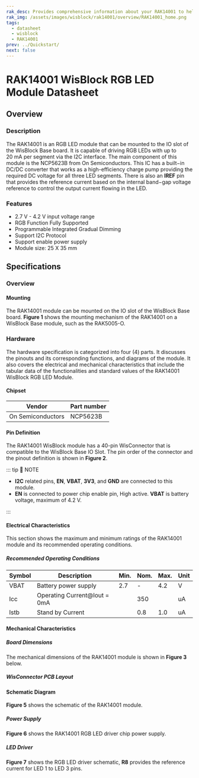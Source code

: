 ```yaml
---
rak_desc: Provides comprehensive information about your RAK14001 to help you use it. This information includes technical specifications, characteristics, and requirements, and it also discusses the device components.
rak_img: /assets/images/wisblock/rak14001/overview/RAK14001_home.png
tags:
  - datasheet
  - wisblock
  - RAK14001
prev: ../Quickstart/
next: false
---
```


# RAK14001 WisBlock RGB LED Module Datasheet

## Overview

### Description

The RAK14001 is an RGB LED module that can be mounted to the IO slot of the WisBlock Base board. It is capable of driving RGB LEDs with up to 20&nbsp;mA per segment via the I2C interface. The main component of this module is the NCP5623B from On Semiconductors. This IC has a built−in DC/DC converter that works as a high-efficiency charge pump providing the required DC voltage for all three LED segments. There is also an **IREF** pin that provides the reference current based on the internal band−gap voltage reference to control the output current flowing in the LED.


### Features

- 2.7&nbsp;V - 4.2&nbsp;V input voltage range
- RGB Function Fully Supported
- Programmable Integrated Gradual Dimming
- Support I2C Protocol
- Support enable power supply 
- Module size: 25 X 35&nbsp;mm

## Specifications

### Overview 

#### Mounting

The RAK14001 module can be mounted on the IO slot of the WisBlock Base board. **Figure 1** shows the mounting mechanism of the RAK14001 on a WisBlock Base module, such as the RAK5005-O.

<rk-img
  src="/assets/images/wisblock/rak14001/datasheet/mounting-mechanism.png"
  width="60%"
  caption="RAK14001 mounting mechanism on a WisBlock Base module"
/>

### Hardware

The hardware specification is categorized into four (4) parts. It discusses the pinouts and its corresponding functions, and diagrams of the module. It also covers the electrical and mechanical characteristics that include the tabular data of the functionalities and standard values of the RAK14001 WisBlock RGB LED Module.

####  Chipset
| Vendor            | Part number |
| ----------------- | ----------- |
| On Semiconductors | NCP5623B    |

#### Pin Definition

The RAK14001 WisBlock module has a 40-pin WisConnector that is compatible to the WisBlock Base IO Slot. The pin order of the connector and the pinout definition is shown in **Figure 2**. 

<rk-img
  src="/assets/images/wisblock/rak14001/datasheet/rak14001-pinout.svg"
  width="70%"
  caption="RAK14001 Pinout Schematic"
/>

::: tip 📝 NOTE
- **I2C** related pins, **EN**, **VBAT**, **3V3**, and **GND** are connected to this module.
- **EN** is connected to power chip enable pin, High active. **VBAT** is battery voltage, maximum of 4.2&nbsp;V.

:::  

#### Electrical Characteristics

This section shows the maximum and minimum ratings of the RAK14001 module and its recommended operating conditions.

##### Recommended Operating Conditions

| Symbol | Description                  | Min. | Nom. | Max. | Unit |
| ------ | ---------------------------- | ---- | ---- | ---- | ---- |
| VBAT   | Battery power supply         | 2.7  | -    | 4.2  | V    |
| Icc    | Operating Current@Iout = 0mA |      | 350  |      | uA   |
| Istb   | Stand by Current             |      | 0.8  | 1.0  | uA   |

#### Mechanical Characteristics

##### Board Dimensions

The mechanical dimensions of the RAK14001 module is shown in **Figure 3** below.

<rk-img
  src="/assets/images/wisblock/rak14001/datasheet/mechanical-dimensions.png"
  width="80%"
  caption="RAK14001 Mechanical Dimensions"
/>

##### WisConnector PCB Layout

<rk-img
  src="/assets/images/wisblock/rak14001/datasheet/wisconnector-pcb.png"
  width="100%"
  caption="WisConnector PCB footprint and recommendations"
/>

#### Schematic Diagram

**Figure 5** shows the schematic of the RAK14001 module.

<rk-img
  src="/assets/images/wisblock/rak14001/datasheet/rak14001-schematic.png"
  width="100%"
  caption="RAK14001 WisBlock Module Schematics"
/>


##### Power Supply

**Figure 6** shows the RAK14001 RGB LED driver chip power supply.

<rk-img
  src="/assets/images/wisblock/rak14001/datasheet/led-psu.png"
  width="90%"
  caption="RAK14001 WisBlock RGB LED Driver Power Supply"
/>

##### LED Driver

**Figure 7** shows the RGB LED driver schematic, **R8** provides the reference current for LED 1 to LED 3 pins.

<rk-img
  src="/assets/images/wisblock/rak14001/datasheet/led-driver.png"
  width="100%"
  caption="RAK14001 WisBlock RGB LED Driver Schematic"
/>
